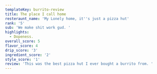 ```yaml
---
templateKey: burrito-review
title: The place I call home
resteraunt_name: 'My Lonely home, it''s just a pizza hut'
rank: '5'
sub: 'We make shit work gud. '
highlights:
  - Dopeness.
overall_score: 5
flavor_score: 4
drip_score: '3'
ingredient_score: '2'
style_score: '1'
review: 'This was the best pizza hut I ever bought a burrito from. '
---
```


